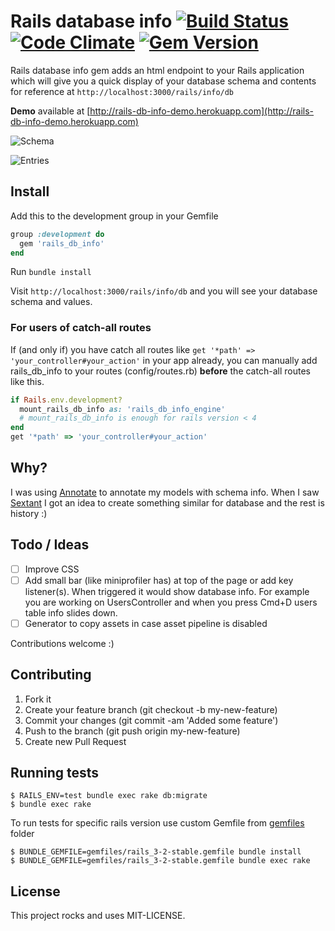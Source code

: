 # Rails database info [![Build Status](https://travis-ci.org/vlado/rails_db_info.png)](https://travis-ci.org/vlado/rails_db_info) [![Code Climate](https://codeclimate.com/github/vlado/rails_db_info.png)](https://codeclimate.com/github/vlado/rails_db_info) [![Gem Version](https://badge.fury.io/rb/rails_db_info.png)](http://badge.fury.io/rb/rails_db_info)

Rails database info gem adds an html endpoint to your Rails application which will give you a quick display of your database schema and contents for reference at `http://localhost:3000/rails/info/db`

**Demo** available at [http://rails-db-info-demo.herokuapp.com](http://rails-db-info-demo.herokuapp.com)

![Schema](https://raw.github.com/vlado/rails_db_info/screenshots/screenshots/schema.png)

![Entries](https://raw.github.com/vlado/rails_db_info/screenshots/screenshots/entries.png)

## Install

Add this to the development group in your Gemfile

```ruby
group :development do
  gem 'rails_db_info'
end
```

Run `bundle install`

Visit `http://localhost:3000/rails/info/db` and you will see your database schema and values.

### For users of catch-all routes

If (and only if) you have catch all routes like `get '*path' => 'your_controller#your_action'` in your app already, you can manually add rails_db_info to your routes (config/routes.rb) **before** the catch-all routes like this.

```ruby
if Rails.env.development?
  mount_rails_db_info as: 'rails_db_info_engine'
  # mount_rails_db_info is enough for rails version < 4
end
get '*path' => 'your_controller#your_action'
```

## Why?

I was using [Annotate](https://github.com/ctran/annotate_models) to annotate my models with schema info. When I saw [Sextant](https://github.com/schneems/sextant) I got an idea to create something similar for database and the rest is history :)

## Todo / Ideas

- [ ] Improve CSS
- [ ] Add small bar (like miniprofiler has) at top of the page or add key listener(s). When triggered it would show database info. For example you are working on UsersController and when you press Cmd+D users table info slides down.
- [ ] Generator to copy assets in case asset pipeline is disabled

Contributions welcome :)

## Contributing

1. Fork it
2. Create your feature branch (git checkout -b my-new-feature)
3. Commit your changes (git commit -am 'Added some feature')
4. Push to the branch (git push origin my-new-feature)
5. Create new Pull Request

## Running tests

```
$ RAILS_ENV=test bundle exec rake db:migrate
$ bundle exec rake
```

To run tests for specific rails version use custom Gemfile from [gemfiles](https://github.com/vlado/rails_db_info/tree/master/gemfiles) folder

```
$ BUNDLE_GEMFILE=gemfiles/rails_3-2-stable.gemfile bundle install
$ BUNDLE_GEMFILE=gemfiles/rails_3-2-stable.gemfile bundle exec rake
```

## License

This project rocks and uses MIT-LICENSE.
